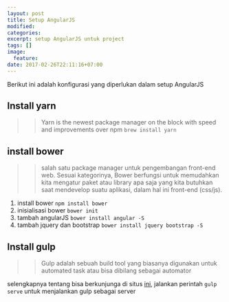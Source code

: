 ```yaml
---
layout: post
title: Setup AngularJS
modified:
categories: 
excerpt: setup AngularJS untuk project
tags: []
image:
  feature:
date: 2017-02-26T22:11:16+07:00
---
```

Berikut ini adalah konfigurasi yang diperlukan dalam setup AngularJS

## Install yarn
>> Yarn is the newest package manager on the block with speed and improvements over npm
`brew install yarn`

## install bower
>> salah satu package manager untuk pengembangan front-end web. Sesuai kategorinya, Bower berfungsi untuk memudahkan kita mengatur paket atau library apa saja yang kita butuhkan saat mendevelop suatu aplikasi, dalam hal ini front-end (css/js).

1. install bower `npm install bower`
2. inisialisasi bower `bower init`
3. tambah angularJS `bower install angular -S`
4. tambah jquery dan bootstrap `bower install jquery bootstrap -S`

## Install gulp
>> Gulp adalah sebuah build tool yang biasanya digunakan untuk automated task atau bisa dibilang sebagai automator

selengkapnya tentang bisa berkunjunga di situs [ini](https://rizkimufrizal.github.io/berkenalan-dengan-gulp/), jalankan perintah `gulp serve` untuk menjalankan gulp sebagai server




